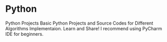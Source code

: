 # Python
Python Projects
Basic Python Projects and Source Codes for Different Algorithms Implementaion.
Learn and Share!
I recommend using PyCharm IDE for beginners.
